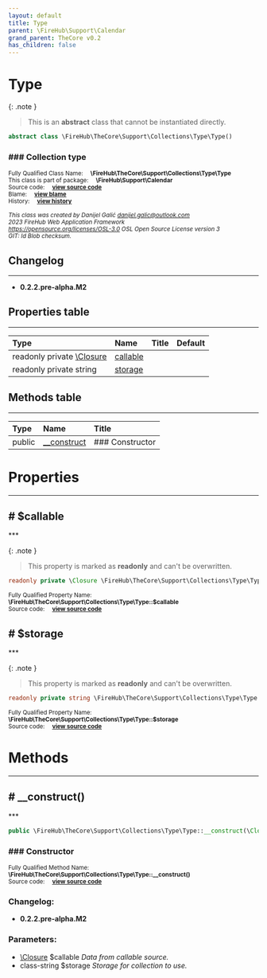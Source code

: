 ```yaml
---
layout: default
title: Type
parent: \FireHub\Support\Calendar
grand_parent: TheCore v0.2
has_children: false
---
```


<link rel="stylesheet" type="text/css" href="/css/style.css" />

# Type

{: .note }
> This is an **abstract** class that cannot be instantiated directly.


```php
abstract class \FireHub\TheCore\Support\Collections\Type\Type()
```

### ### Collection type

<sub>Fully Qualified Class Name:  **\FireHub\TheCore\Support\Collections\Type\Type**</sub><br>
<sub>This class is part of package:  **\FireHub\Support\Calendar**</sub><br>
<sub>Source code:  **[view source code](https://github.com/The-FireHub-Project/TheCore/blob/v1.0/src/support/collections/type/firehub.Type.php#L23)**</sub><br>
<sub>Blame:  **[view blame](https://github.com/The-FireHub-Project/TheCore/blame/v1.0/src/support/collections/type/firehub.Type.php)**</sub><br>
<sub>History:  **[view history](https://github.com/The-FireHub-Project/TheCore/commits/v1.0/src/support/collections/type/firehub.Type.php)**</sub><br>

<sub>_This class was created by Danijel Galić <danijel.galic@outlook.com>_</sub><br>
<sub>_2023 FireHub Web Application Framework_</sub><br>
<sub>_<https://opensource.org/licenses/OSL-3.0> OSL Open Source License version 3_</sub><br>
<sub>_GIT: $Id$ Blob checksum._</sub><br>

## Changelog
***

* **0.2.2.pre-alpha.M2** 


## Properties table
***

| Type  | Name  | Title | Default |
| :---  | :---  | :---  | :---    |
|readonly private [\Closure](/thecore/v0.2\Closure)|<a href="#$callable">callable</a>|||
|readonly private string|<a href="#$storage">storage</a>|||


## Methods table
***

| Type  | Name  | Title |
| :---  | :---  | :---  |
|public |<a href="#__construct()">__construct</a>|### Constructor|


# Properties
***


<h2><a name="$callable"># $callable</a></h2>
***

{: .note }
> This property is marked as **readonly** and can't be overwritten.


```php
readonly private \Closure \FireHub\TheCore\Support\Collections\Type\Type::$callable
```

<sub>Fully Qualified Property Name:  **\FireHub\TheCore\Support\Collections\Type\Type::$callable**</sub><br>
<sub>Source code:  **[view source code](https://github.com/The-FireHub-Project/TheCore/blob/v1.0/src/support/collections/type/firehub.Type.php#L37)**</sub><br>


<h2><a name="$storage"># $storage</a></h2>
***

{: .note }
> This property is marked as **readonly** and can't be overwritten.


```php
readonly private string \FireHub\TheCore\Support\Collections\Type\Type::$storage
```

<sub>Fully Qualified Property Name:  **\FireHub\TheCore\Support\Collections\Type\Type::$storage**</sub><br>
<sub>Source code:  **[view source code](https://github.com/The-FireHub-Project/TheCore/blob/v1.0/src/support/collections/type/firehub.Type.php#L38)**</sub><br>




# Methods
***


<h2><a name="__construct()"># __construct()</a></h2>
***

```php
public \FireHub\TheCore\Support\Collections\Type\Type::__construct(\Closure $callable, class-string $storage)
```

### ### Constructor

<sub>Fully Qualified Method Name:  **\FireHub\TheCore\Support\Collections\Type\Type::__construct()**</sub><br>
<sub>Source code:  **[view source code](https://github.com/The-FireHub-Project/TheCore/blob/v1.0/src/support/collections/type/firehub.Type.php#L36)**</sub><br>

### Changelog:

* **0.2.2.pre-alpha.M2** 

### Parameters:

* [\Closure](/thecore/v0.2\Closure) $callable _Data from callable source._
* class-string $storage _Storage for collection to use._


